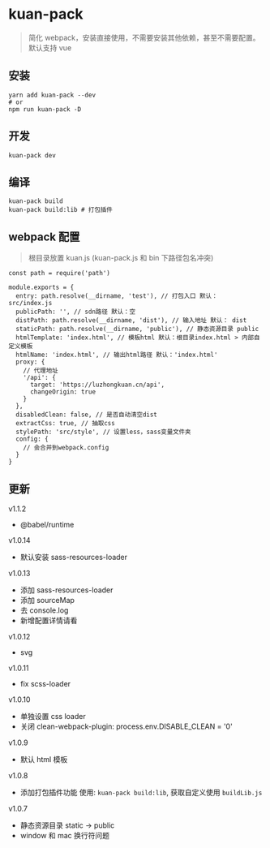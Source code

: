 # kuan-pack

> 简化 webpack，安装直接使用，不需要安装其他依赖，甚至不需要配置。默认支持 vue

## 安装

```
yarn add kuan-pack --dev
# or
npm run kuan-pack -D
```

## 开发

```
kuan-pack dev
```

## 编译

```
kuan-pack build
kuan-pack build:lib # 打包插件
```

## webpack 配置

> 根目录放置 kuan.js (kuan-pack.js 和 bin 下路径包名冲突)

```
const path = require('path')

module.exports = {
  entry: path.resolve(__dirname, 'test'), // 打包入口 默认： src/index.js
  publicPath: '', // sdn路径 默认：空
  distPath: path.resolve(__dirname, 'dist'), // 输入地址 默认： dist
  staticPath: path.resolve(__dirname, 'public'), // 静态资源目录 public
  htmlTemplate: 'index.html', // 模板html 默认：根目录index.html > 内部自定义模板
  htmlName: 'index.html', // 输出html路径 默认：'index.html'
  proxy: {
    // 代理地址
    '/api': {
      target: 'https://luzhongkuan.cn/api',
      changeOrigin: true
    }
  },
  disabledClean: false, // 是否自动清空dist
  extractCss: true, // 抽取css
  stylePath: 'src/style', // 设置less，sass变量文件夹
  config: {
    // 会合并到webpack.config
  }
}
```

## 更新

v1.1.2

- @babel/runtime

v1.0.14

- 默认安装 sass-resources-loader

v1.0.13

- 添加 sass-resources-loader
- 添加 sourceMap
- 去 console.log
- 新增配置详情请看

v1.0.12

- svg

v1.0.11

- fix scss-loader

v1.0.10

- 单独设置 css loader
- 关闭 clean-webpack-plugin: process.env.DISABLE_CLEAN = '0'

v1.0.9

- 默认 html 模板

v1.0.8

- 添加打包插件功能 使用: `kuan-pack build:lib`, 获取自定义使用 `buildLib.js`

v1.0.7

- 静态资源目录 static -> public
- window 和 mac 换行符问题

